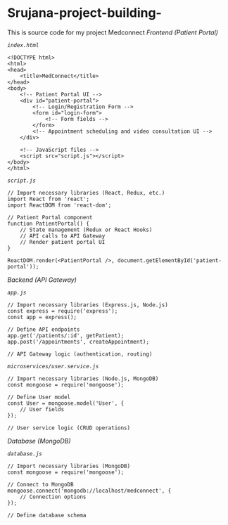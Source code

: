 # Srujana-project-building-
This is source code for my project Medconnect 
*Frontend (Patient Portal)*

*`index.html`*
```
<!DOCTYPE html>
<html>
<head>
    <title>MedConnect</title>
</head>
<body>
    <!-- Patient Portal UI -->
    <div id="patient-portal">
        <!-- Login/Registration Form -->
        <form id="login-form">
            <!-- Form fields -->
        </form>
        <!-- Appointment scheduling and video consultation UI -->
    </div>

    <!-- JavaScript files -->
    <script src="script.js"></script>
</body>
</html>
```

*`script.js`*
```
// Import necessary libraries (React, Redux, etc.)
import React from 'react';
import ReactDOM from 'react-dom';

// Patient Portal component
function PatientPortal() {
    // State management (Redux or React Hooks)
    // API calls to API Gateway
    // Render patient portal UI
}

ReactDOM.render(<PatientPortal />, document.getElementById('patient-portal'));
```

*Backend (API Gateway)*

*`app.js`*
```
// Import necessary libraries (Express.js, Node.js)
const express = require('express');
const app = express();

// Define API endpoints
app.get('/patients/:id', getPatient);
app.post('/appointments', createAppointment);

// API Gateway logic (authentication, routing)
```

*`microservices/user.service.js`*
```
// Import necessary libraries (Node.js, MongoDB)
const mongoose = require('mongoose');

// Define User model
const User = mongoose.model('User', {
    // User fields
});

// User service logic (CRUD operations)
```

*Database (MongoDB)*

*`database.js`*
```
// Import necessary libraries (MongoDB)
const mongoose = require('mongoose');

// Connect to MongoDB
mongoose.connect('mongodb://localhost/medconnect', {
    // Connection options
});

// Define database schema
```
